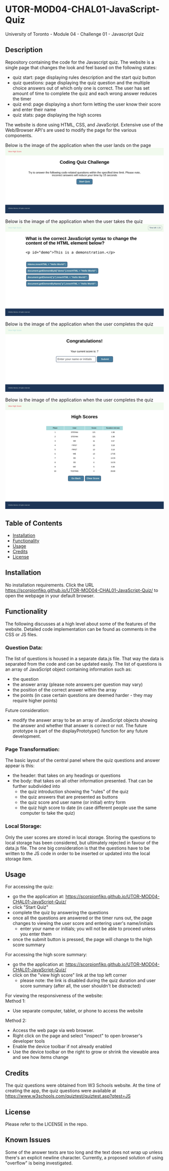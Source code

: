 # UTOR-MOD04-CHAL01-JavaScript-Quiz
University of Toronto - Module 04 - Challenge 01 - Javascript Quiz


## Description

Repository containing the code for the Javascript quiz. The website is a single page that changes the look and feel based on the following states:
- quiz start: page displaying rules description and the start quiz button 
- quiz questions: page displaying the quiz question and the multiple choice answers out of which only one is correct. The user has set amount of time to complete the quiz and each wrong answer reduces the timer
- quiz end: page displaying a short form letting the user know their score and enter their name
- quiz stats: page displaying the high scores

The website is done using HTML, CSS, and JavaScript. Extensive use of the Web/Browser API's are used to modify the page for the various components.  

Below is the image of the application when the user lands on the page
![Quiz Landing](./assets/images/JSQuiz-01-landing.png)

Below is the image of the application when the user takes the quiz
![Quiz Taking](./assets/images/JSQuiz-02-quiz.png)

Below is the image of the application when the user completes the quiz
![Quiz Completion](./assets/images/JSQuiz-03-result.png)

Below is the image of the application when the user completes the quiz
![Quiz Scores](./assets/images/JSQuiz-04-highscore.png)



## Table of Contents

- [Installation](#installation)
- [Functionality](#functionality)
- [Usage](#usage)
- [Credits](#credits)
- [License](#license)

## Installation

No installation requirements. Click the URL https://scorpionfiko.github.io/UTOR-MOD04-CHAL01-JavaScript-Quiz/ to open the webpage in your default browser.

## Functionality
The following discusses at a high level about some of the features of the website. Detailed code implementation can be found as comments in the CSS or JS files.

### Question Data:
The list of questions is housed in a separate data.js file. That way the data is separated from the code and can be updated easily. The list of questions is an array of JavaScript object containing information such as:
- the question
- the answer array (please note answers per question may vary)
- the position of the correct answer within the array
- the points (in case certain questions are deemed harder - they may require higher points)

Future consideration: 
- modify the answer array to be an array of JavaScript objects showing the answer and whether that answer is correct or not. The future prototype is part of the displayPrototype() function for any future development.

### Page Transformation:
The basic layout of the central panel where the quiz questions and answer appear is this:
- the header: that takes on any headings or questions
- the body: that takes on all other information presented. That can be further subdivided into 
  - the quiz introduction showing the "rules" of the quiz
  - the quiz answers that are presented as buttons
  - the quiz score and user name (or initial) entry form
  - the quiz high score to date (in case different people use the same computer to take the quiz)

### Local Storage:
Only the user scores are stored in local storage. Storing the questions to local storage has been considered, but ultimately rejected in favour of the data.js file. The one big consideration is that the questions have to be written to the JS code in order to be inserted or updated into the local storage item. 

## Usage
For accessing the quiz:<br>
- go the the application at: https://scorpionfiko.github.io/UTOR-MOD04-CHAL01-JavaScript-Quiz/
- click "Start Quiz"
- complete the quiz by answering the questions 
- once all the questions are answered or the timer runs out, the page changes to viewing the user score and entering user's name/initials
    - enter your name or initials; you will not be able to proceed unless you enter them
- once the submit button is pressed, the page will change to the high score summary

For accessing the high score summary:<br>
- go the the application at: https://scorpionfiko.github.io/UTOR-MOD04-CHAL01-JavaScript-Quiz/
- click on the "view high score" link at the top left corner
    - please note: the link is disabled during the quiz duration and user score summary (after all, the user shouldn't be distracted)



For viewing the responsiveness of the website:<br />
Method 1:
- Use separate computer, tablet, or phone to access the website

Method 2:
- Access the web page via web browser.
- Right click on the page and select "inspect" to open browser's developer tools
- Enable the device toolbar if not already enabled
- Use the device toolbar on the right to grow or shrink the viewable area and see how items change

## Credits

The quiz questions were obtained from W3 Schools website. At the time of creating the app, the quiz questions were available at https://www.w3schools.com/quiztest/quiztest.asp?qtest=JS

## License

Please refer to the LICENSE in the repo.

## Known Issues
Some of the answer texts are too long and the text does not wrap up unless there's an explicit newline character. Currently, a proposed solution of using "overflow" is being investigated. 

